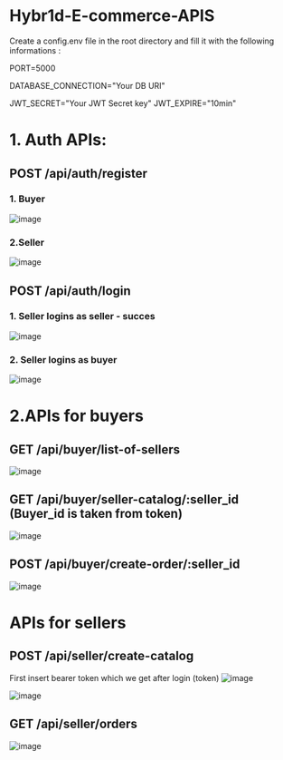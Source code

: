 # Hybr1d-E-commerce-APIS

Create a config.env file in the root directory and fill it with the following informations :

PORT=5000

DATABASE_CONNECTION="Your DB URI"

JWT_SECRET="Your JWT Secret key"
JWT_EXPIRE="10min"



# 1. Auth APIs: 

## POST /api/auth/register

### 1. Buyer 
![image](https://user-images.githubusercontent.com/65851817/170741610-77d662b0-2882-462e-9f20-f88df859c02a.png)

### 2.Seller
![image](https://user-images.githubusercontent.com/65851817/170741828-3886de31-56ba-4197-8df9-29becdf19b70.png)

## POST /api/auth/login

### 1. Seller logins as seller - succes
![image](https://user-images.githubusercontent.com/65851817/170742141-2e46d3f8-30c4-4eda-ad82-56f455a9ba04.png)

### 2. Seller logins as buyer
![image](https://user-images.githubusercontent.com/65851817/170742359-38e7ba33-ffbc-46fd-9066-e6c69566ae35.png)

# 2.APIs for buyers

## GET /api/buyer/list-of-sellers

![image](https://user-images.githubusercontent.com/65851817/170742640-e085c4d9-acb0-4a2b-9856-2d2241f709b4.png)

## GET /api/buyer/seller-catalog/:seller_id (Buyer_id is taken from token)

![image](https://user-images.githubusercontent.com/65851817/170760987-c560ace6-1c47-4e93-b380-1008f6b2eeed.png)

## POST /api/buyer/create-order/:seller_id

![image](https://user-images.githubusercontent.com/65851817/170761904-facc0f63-9fd7-4ee1-94cb-08b234f4786f.png)



# APIs for sellers

## POST /api/seller/create-catalog

First insert bearer token which we get after login (token)
![image](https://user-images.githubusercontent.com/65851817/170758710-d7a1a86e-ffea-422a-8efd-826999757265.png)

![image](https://user-images.githubusercontent.com/65851817/170758929-462eef84-be34-4de9-a6ab-a3b94840f2c2.png)

## GET /api/seller/orders

![image](https://user-images.githubusercontent.com/65851817/170761735-6a0bdca5-7cf6-4819-91b2-22f06a9edc26.png)



